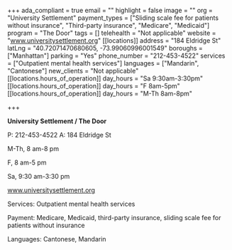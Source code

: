 +++
ada_compliant = true
email = ""
highlight = false
image = ""
org = "University Settlement"
payment_types = ["Sliding scale fee for patients without insurance", "Third-party insurance", "Medicare", "Medicaid"]
program = "The Door"
tags = []
telehealth = "Not applicable"
website = "www.universitysettlement.org"
[[locations]]
address = "184 Eldridge St"
latLng = "40.72071470680605, -73.99060996001549"
boroughs = ["Manhattan"]
parking = "Yes"
phone_number = "212-453-4522"
services = ["Outpatient mental health services"]
languages = ["Mandarin", "Cantonese"]
new_clients = "Not applicable"
[[locations.hours_of_operation]]
day_hours = "Sa 9:30am-3:30pm"
[[locations.hours_of_operation]]
day_hours = "F 8am-5pm"
[[locations.hours_of_operation]]
day_hours = "M-Th 8am-8pm"

+++

**University Settlement / The Door**

P: 212-453-4522 A: 184 Eldridge St

M-Th, 8 am-8 pm

F, 8 am-5 pm

Sa, 9:30 am-3:30 pm

www.universitysettlement.org

Services: Outpatient mental health services

Payment: Medicare, Medicaid, third-party insurance, sliding scale fee for patients without insurance

Languages: Cantonese, Mandarin
